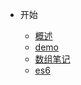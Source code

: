- 开始

  - [概述](/README.md)
  - [demo](/demo.md)
  - [数组笔记](/js/数组笔记.md)
  - [es6](/es6/let和const命令.md)